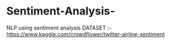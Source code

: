 # Sentiment-Analysis-
NLP using sentiment analysis
DATASET :-https://www.kaggle.com/crowdflower/twitter-airline-sentiment
